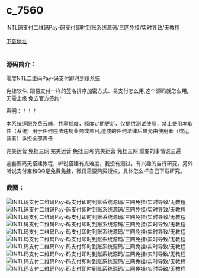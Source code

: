 # c_7560
INTL码支付二维码Pay-码支付即时到账系统源码/三网免挂/实时导致/无教程
<br/></br>
[下载地址](https://www.uuid2.com/7560.html "下载地址")
<br/></br>
<h3>源码简介：</h3>
<p>零度NTL二维码Pay-码支付即时到账系统<p>
<p>免挂软件. 跟易支付一样的签名排序加密方式、易支付怎么用,这个源码就怎么用,无需上级 免去官方签约!<p>
<p>声明：！！！<p>
<p>本系统适配免费云端，共享额度，额度定期更新，仅提供测试使用，禁止使用本软件（系统）用于任何违法违规业务或项目,造成的任何法律后果允由使用者（或运营者）承担全部责任<p>
<p>完美运营 免挂三网
完美运营 免挂三网
完美运营 免挂三网
重要的事情说三遍<p>
<p>这套源码无搭建教程，听说搭建有点难度，我没有测试，有兴趣的自行研究，另外听说支付宝和QQ是免费免挂，微信需要购买授权，具体怎么样自己下载研究。<p>
<h3>截图：</h3>
<img src="https://www.uuid2.com/wp-content/uploads/img/pro/20211029/1635475683122.jpg" alt="INTL码支付二维码Pay-码支付即时到账系统源码/三网免挂/实时导致/无教程"><img src="https://www.uuid2.com/wp-content/uploads/img/pro/20211029/16354757065678.jpg" alt="INTL码支付二维码Pay-码支付即时到账系统源码/三网免挂/实时导致/无教程"><img src="https://www.uuid2.com/wp-content/uploads/img/pro/20211029/16354757072745.jpg" alt="INTL码支付二维码Pay-码支付即时到账系统源码/三网免挂/实时导致/无教程"><img src="https://www.uuid2.com/wp-content/uploads/img/pro/20211029/16354757084380.jpg" alt="INTL码支付二维码Pay-码支付即时到账系统源码/三网免挂/实时导致/无教程"><img src="https://www.uuid2.com/wp-content/uploads/img/pro/20211029/16354757092969.jpg" alt="INTL码支付二维码Pay-码支付即时到账系统源码/三网免挂/实时导致/无教程"><img src="https://www.uuid2.com/wp-content/uploads/img/pro/20211029/16354757106521.jpg" alt="INTL码支付二维码Pay-码支付即时到账系统源码/三网免挂/实时导致/无教程"><img src="https://www.uuid2.com/wp-content/uploads/img/pro/20211029/16354757112607.jpg" alt="INTL码支付二维码Pay-码支付即时到账系统源码/三网免挂/实时导致/无教程"><img src="https://www.uuid2.com/wp-content/uploads/img/pro/20211029/16354757133270.jpg" alt="INTL码支付二维码Pay-码支付即时到账系统源码/三网免挂/实时导致/无教程"><img src="https://www.uuid2.com/wp-content/uploads/img/pro/20211029/16354757144623.jpg" alt="INTL码支付二维码Pay-码支付即时到账系统源码/三网免挂/实时导致/无教程"><img src="https://www.uuid2.com/wp-content/uploads/img/pro/20211029/1635475715111.jpg" alt="INTL码支付二维码Pay-码支付即时到账系统源码/三网免挂/实时导致/无教程">
